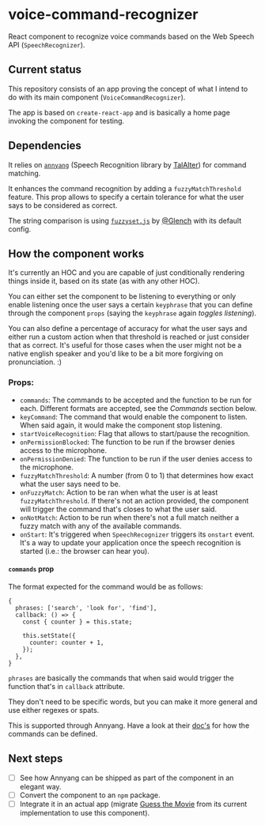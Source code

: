 # voice-command-recognizer
React component to recognize voice commands based on the Web Speech API (`SpeechRecognizer`).

## Current status

This repository consists of an app proving the concept of what I intend to do with its main component (`VoiceCommandRecognizer`).

The app is based on `create-react-app` and is basically a home page invoking the component for testing.

## Dependencies

It relies on [`annyang`](https://github.com/TalAter/annyang) (Speech Recognition library by [TalAlter](https://twitter.com/TalAter)) for command matching.

It enhances the command recognition by adding a `fuzzyMatchThreshold` feature. This prop allows to specify a certain tolerance for what the user says to be considered as correct.

The string comparison is using [`fuzzyset.js`](https://glench.github.io/fuzzyset.js/) by [@Glench](https://twitter.com/Glench) with its default config.

## How the component works

It's currently an HOC and you are capable of just conditionally rendering things inside it, based on its state (as with any other HOC).

You can either set the component to be listening to everything or only enable listening once the user says a certain `keyphrase` that you can define through the component `props` (saying the `keyphrase` again _toggles listening_).

You can also define a percentage of accuracy for what the user says and either run a custom action when that threshold is reached or just consider that as correct. It's useful for those cases when the user might not be a native english speaker and you'd like to be a bit more forgiving on pronunciation. :)

### Props:

- `commands`: The commands to be accepted and the function to be run for each. Different formats are accepted, see the _Commands_ section below.
- `keyCommand`: The command that would enable the component to listen. When said again, it would make the component stop listening.
- `startVoiceRecognition`: Flag that allows to start/pause the recognition.
- `onPermissionBlocked`: The function to be run if the browser denies access to the microphone.
- `onPermissionDenied`: The function to be run if the user denies access to the microphone.
- `fuzzyMatchThreshold`: A number (from 0 to 1) that determines how exact what the user says need to be.
- `onFuzzyMatch`: Action to be ran when what the user is at least `fuzzyMatchThreshold`. If there's not an action provided, the component will trigger the command that's closes to what the user said.
- `onNotMatch`: Action to be run when there's not a full match neither a fuzzy match with any of the available commands.
- `onStart`: It's triggered when `SpeechRecognizer` triggers its `onstart` event. It's a way to update your application once the speech recognition is started (i.e.: the browser can hear you).

#### `commands` prop

The format expected for the command would be as follows:

```
{
  phrases: ['search', 'look for', 'find'],
  callback: () => {
    const { counter } = this.state;

    this.setState({
      counter: counter + 1,
    });
  },
}
```

`phrases` are basically the commands that when said would trigger the function that's in `callback` attribute.

They don't need to be specific words, but you can make it more general and use either regexes or spats.

This is supported through Annyang. Have a look at their [doc's](https://github.com/TalAter/annyang/tree/master/docs#good-to-know) for how the commands can be defined.

## Next steps

- [ ] See how Annyang can be shipped as part of the component in an elegant way.
- [ ] Convert the component to an `npm` package.
- [ ] Integrate it in an actual app (migrate [Guess the Movie](https://github.com/loqtor/guess-the-movie) from its current implementation to use this component).